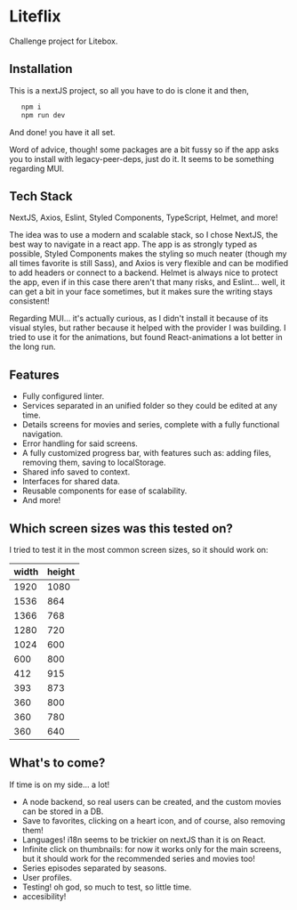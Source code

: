
# Liteflix

Challenge project for Litebox.


## Installation

This is a nextJS project, so all you have to do is clone it and then,

```bash
   npm i
   npm run dev
```

And done! you have it all set.

Word of advice, though! some packages are a bit fussy so if the app asks you to install with legacy-peer-deps, just do it. It seems to be something regarding MUI.
      
## Tech Stack

NextJS, Axios, Eslint, Styled Components, TypeScript, Helmet, and more!

The idea was to use a modern and scalable stack, so I chose NextJS, the best way to navigate in a react app. The app is as strongly typed as possible, Styled Components makes the styling so much neater (though my all times favorite is still Sass), and Axios is very flexible and can be modified to add headers or connect to a backend. Helmet is always nice to protect the app, even if in this case there aren't that many risks, and Eslint... well, it can get a bit in your face sometimes, but it makes sure the writing stays consistent!

Regarding MUI... it's actually curious, as I didn't install it because of its visual styles, but rather because it helped with the provider I was building. I tried to use it for the animations, but found React-animations a lot better in the long run.

## Features

- Fully configured linter.
- Services separated in an unified folder so they could be edited at any time.
- Details screens for movies and series, complete with a fully functional navigation.
- Error handling for said screens.
- A fully customized progress bar, with features such as: adding files, removing them, saving to localStorage.
- Shared info saved to context.
- Interfaces for shared data.
- Reusable components for ease of scalability.
- And more!

## Which screen sizes was this tested on?

I tried to test it in the most common screen sizes, so it should work on:

|   width   |  height   |
|-----------|-----------|
|   1920    |   1080    |
|   1536    |    864    |
|   1366    |    768    |
|   1280    |    720    |
|   1024    |    600    |
|    600    |    800    |
|    412    |    915    |
|    393    |    873    |
|    360    |    800    |
|    360    |    780    |
|    360    |    640    |


## What's to come?

If time is on my side... a lot! 
- A node backend, so real users can be created, and the custom movies can be stored in a DB.
- Save to favorites, clicking on a heart icon, and of course, also removing them!
- Languages! i18n seems to be trickier on nextJS than it is on React.
- Infinite click on thumbnails: for now it works only for the main screens, but it should work for the recommended series and movies too!
- Series episodes separated by seasons.
- User profiles.
- Testing! oh god, so much to test, so little time.
- accesibility!